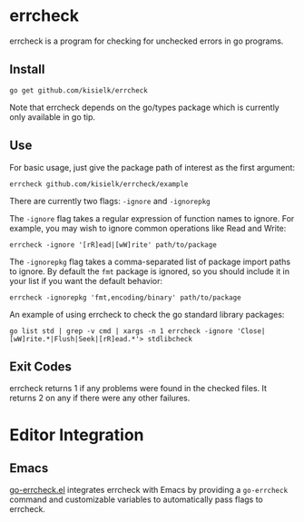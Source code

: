 errcheck
========

errcheck is a program for checking for unchecked errors in go programs.

Install
-------

    go get github.com/kisielk/errcheck

Note that errcheck depends on the go/types package which is currently only
available in go tip.

Use
---

For basic usage, just give the package path of interest as the first
argument:

    errcheck github.com/kisielk/errcheck/example

There are currently two flags: `-ignore` and `-ignorepkg`

The `-ignore` flag takes a regular expression of function names to ignore.
For example, you may wish to ignore common operations like Read and Write:

    errcheck -ignore '[rR]ead|[wW]rite' path/to/package

The `-ignorepkg` flag takes a comma-separated list of package import paths
to ignore. By default the `fmt` package is ignored, so you should include
it in your list if you want the default behavior:

    errcheck -ignorepkg 'fmt,encoding/binary' path/to/package

An example of using errcheck to check the go standard library packages:

    go list std | grep -v cmd | xargs -n 1 errcheck -ignore 'Close|[wW]rite.*|Flush|Seek|[rR]ead.*'> stdlibcheck

Exit Codes
----------

errcheck returns 1 if any problems were found in the checked files.
It returns 2 on any if there were any other failures.

Editor Integration
==================

Emacs
-----

[go-errcheck.el](https://github.com/dominikh/go-errcheck.el)
integrates errcheck with Emacs by providing a `go-errcheck` command
and customizable variables to automatically pass flags to errcheck.
